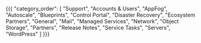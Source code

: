 {{{
  "category_order": [
    "Support",
    "Accounts & Users",
    "AppFog",
    "Autoscale",
    "Blueprints",
    "Control Portal",
    "Disaster Recovery",
    "Ecosystem Partners",
    "General",
    "Mail",
    "Managed Services",
    "Network",
    "Object Storage",
    "Partners",
    "Release Notes",
    "Service Tasks",
    "Servers",
    "WordPress"
  ]
}}}
